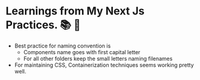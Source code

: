 # Learnings from My Next Js Practices. 📚 📝 

- Best practice for naming convention is 
    - Components name goes with first capital letter
    - For all other folders keep the small letters naming filenames
- For maintaining CSS, Containerization techniques seems working pretty well. 
